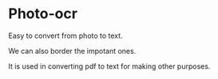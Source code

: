 # Photo-ocr

Easy to convert from photo to text.

We can also border the impotant ones.

It is used in converting pdf to text for making other purposes.
